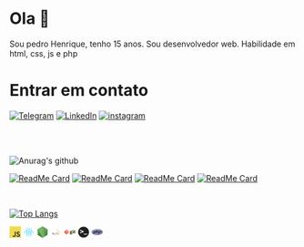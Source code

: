 # Ola 👏

Sou pedro Henrique, tenho 15 anos. Sou desenvolvedor web. Habilidade em html, css, js e php

# Entrar em contato

[![Telegram](https://img.shields.io/badge/-TELEGRAM-2CA5E0?style=for-the-badge&logo=telegram&logoColor=white)](https://t.me/pedr0_henrique)
[![LinkedIn](https://img.shields.io/badge/-LINKEDIN-0077B5?style=for-the-badge&logo=linkedin&logoColor=white)](https://www.linkedin.com/in/pedro-henrique-dev)
[![instagram](https://img.shields.io/badge/instagram-%23E4405F.svg?&style=for-the-badge&logo=instagram&logoColor=white)](https://www.instagram.com/pedro_henrique_dev/)

<br>
<br>

![Anurag's github](https://github-readme-stats.vercel.app/api?username=pedro-henrique1&_icons=true&theme=tokyonight&count_private=true&include_all_commits&show_icons=true&count_private=true&hide=contribs)

[![ReadMe Card](https://github-readme-stats.vercel.app/api/pin/?username=pedro-henrique1&repo=ecommerce&theme=tokyonight)](https://github.com/pedro-henrique1/semanaNLW)
[![ReadMe Card](https://github-readme-stats.vercel.app/api/pin/?username=pedro-henrique1&repo=paginacao&theme=tokyonight)](https://github.com/pedro-henrique1/paginacao)
[![ReadMe Card](https://github-readme-stats.vercel.app/api/pin/?username=pedro-henrique1&repo=formulario&theme=tokyonight)](https://github.com/pedro-henrique1/formulario)
[![ReadMe Card](https://github-readme-stats.vercel.app/api/pin/?username=pedro-henrique1&repo=pokemon&theme=tokyonight)](https://github.com/pedro-henrique1/pokemon)

<br>

[![Top Langs](https://github-readme-stats.vercel.app/api/top-langs/?username=pedro-henrique1&theme=tokyonight)](https://github.com/pedro-henrique1github-readme-stats)


<code><img height="20" src="https://raw.githubusercontent.com/github/explore/80688e429a7d4ef2fca1e82350fe8e3517d3494d/topics/javascript/javascript.png"></code>
<code><img height="20" src="https://raw.githubusercontent.com/github/explore/80688e429a7d4ef2fca1e82350fe8e3517d3494d/topics/react/react.png"></code>
<code><img height="20" src="https://raw.githubusercontent.com/github/explore/80688e429a7d4ef2fca1e82350fe8e3517d3494d/topics/nodejs/nodejs.png"></code>
<code><img height="20" src="https://raw.githubusercontent.com/github/explore/80688e429a7d4ef2fca1e82350fe8e3517d3494d/topics/mysql/mysql.png"></code>
<code><img height="20" src="https://raw.githubusercontent.com/github/explore/80688e429a7d4ef2fca1e82350fe8e3517d3494d/topics/git/git.png"></code>
<code><img height="20" src="https://raw.githubusercontent.com/github/explore/80688e429a7d4ef2fca1e82350fe8e3517d3494d/topics/terminal/terminal.png"></code>
<code><img height="20" src="https://raw.githubusercontent.com/github/explore/80688e429a7d4ef2fca1e82350fe8e3517d3494d/topics/php/php.png"></code>

